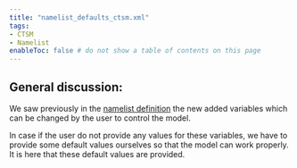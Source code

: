 ```yaml
---
title: "namelist_defaults_ctsm.xml"
tags:
- CTSM
- Namelist
enableToc: false # do not show a table of contents on this page
---
```


## General discussion:
We saw previously in the [namelist definition](CTSM/namelist_definition_ctsm.md) the new added variables which can be changed by the user to control the model. 

In case if the user do not provide any values for these variables, we have to provide some default values ourselves so that the model can work properly.  It is here that these default values are provided.

